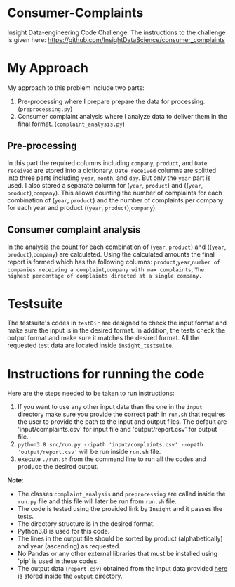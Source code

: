 # Consumer-Complaints
Insight Data-engineering Code Challenge. The instructions to the challenge is given here: https://github.com/InsightDataScience/consumer_complaints

# My Approach
My approach to this problem include two parts:
1) Pre-processing where I prepare prepare the data for processing. (`preprocessing.py`) 
2) Consumer complaint analysis where I analyze data to deliver them in the final format. (`complaint_analysis.py`)

## Pre-processing
In this part the required columns including `company`, `product`, and `Date received` are stored into a dictionary.
`Date received` columns are splitted into three parts including `year`, `month`, and `day`. But only the `year` part is used. 
I also stored a separate column for (`year`, `product`) and ((`year`, `product`),`company`). This allows counting the number of complaints for each combination of (`year`, `product`) and the number of complaints per company for each year and product ((`year`, `product`),`company`).

## Consumer complaint analysis
In the analysis the count for each combination of (`year`, `product`) and ((`year`, `product`),`company`) are calculated. Using the calculated amounts the final report is formed which has the following columns:
`product`,`year`,`number of companies receiving a complaint`,`company with max complaints`, `The highest percentage of complaints directed at a single company.`

# Testsuite
The testsuite's codes in `testDir` are designed to check the input format and make sure the input is in the desired format. In addition, the tests check the output format and make sure it matches the desired format. 
All the requested test data are located inside `insight_testsuite`.

# Instructions for running the code
Here are the steps needed to be taken to run instructions:
1) If you want to use any other input data than the one in the `input` directory make sure you provide the correct path in `run.sh` that requires the user to provide the path to the input and output files. The default are 'input/complaints.csv' for input file and 'output/report.csv' for output file.
2) `python3.8 src/run.py --ipath 'input/complaints.csv' --opath 'output/report.csv'` will be run inside `run.sh` file. 
3) execute `./run.sh` from the command line to run all the codes and produce the desired output.

**Note**:
- The classes `complaint_analysis` and `preprocessing` are called inside the `run.py` file and this file will later be run from `run.sh` file.
- The code is tested using the provided link by `Insight` and it passes the tests.
- The directory structure is in the desired format.
- Python3.8 is used for this code.
- The lines in the output file should be sorted by product (alphabetically) and year (ascending) as requested.
- No Pandas or any other external libraries that must be installed using 'pip' is used in these codes.
- The output data (`report.csv`) obtained from the input data provided [here](http://files.consumerfinance.gov/ccdb/complaints.csv.zip) is stored inside the `output` directory.
